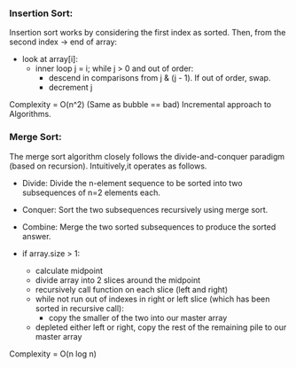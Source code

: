 ### Insertion Sort:

Insertion sort works by considering the first index as sorted. Then, from the second index -> end of array:

+ look at array[i]:
	+ inner loop j = i; while j > 0 and out of order:
		+ descend in comparisons from j & (j - 1). If out of order, swap.
		+ decrement j

Complexity = O(n^2) (Same as bubble == bad)
Incremental approach to Algorithms.

### Merge Sort:

The merge sort algorithm closely follows the divide-and-conquer paradigm (based on recursion). Intuitively,it operates as follows.

+ Divide: Divide the n-element sequence to be sorted into two subsequences of n=2 elements each.
+ Conquer: Sort the two subsequences recursively using merge sort.
+ Combine: Merge the two sorted subsequences to produce the sorted answer.

+ if array.size > 1:
	+ calculate midpoint
	+ divide array into 2 slices around the midpoint
	+ recursively call function on each slice (left and right)
	+ while not run out of indexes in right or left slice (which has been sorted in recursive call):
		+ copy the smaller of the two into our master array
	+ depleted either left or right, copy the rest of the remaining pile to our master array

Complexity = O(n log n)
